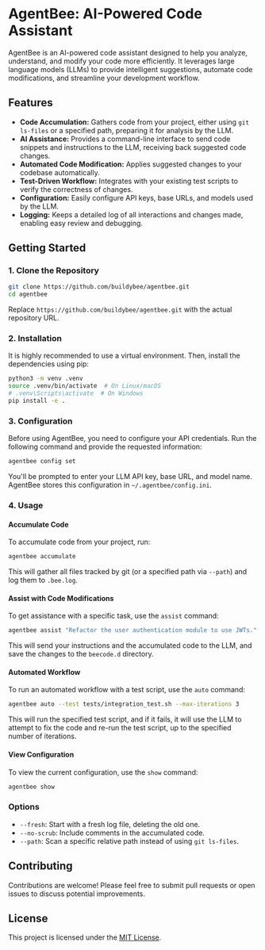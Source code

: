 # AgentBee: AI-Powered Code Assistant

AgentBee is an AI-powered code assistant designed to help you analyze, understand, and modify your code more efficiently. It leverages large language models (LLMs) to provide intelligent suggestions, automate code modifications, and streamline your development workflow.

## Features

*   **Code Accumulation:** Gathers code from your project, either using `git ls-files` or a specified path, preparing it for analysis by the LLM.
*   **AI Assistance:** Provides a command-line interface to send code snippets and instructions to the LLM, receiving back suggested code changes.
*   **Automated Code Modification:** Applies suggested changes to your codebase automatically.
*   **Test-Driven Workflow:** Integrates with your existing test scripts to verify the correctness of changes.
*   **Configuration:** Easily configure API keys, base URLs, and models used by the LLM.
*   **Logging:** Keeps a detailed log of all interactions and changes made, enabling easy review and debugging.

## Getting Started

### 1. Clone the Repository

```bash
git clone https://github.com/buildybee/agentbee.git
cd agentbee
```

Replace `https://github.com/buildybee/agentbee.git` with the actual repository URL.

### 2. Installation

It is highly recommended to use a virtual environment. Then, install the dependencies using pip:

```bash
python3 -m venv .venv
source .venv/bin/activate  # On Linux/macOS
# .venv\Scripts\activate  # On Windows
pip install -e .
```

### 3. Configuration

Before using AgentBee, you need to configure your API credentials. Run the following command and provide the requested information:

```bash
agentbee config set
```

You'll be prompted to enter your LLM API key, base URL, and model name.  AgentBee stores this configuration in `~/.agentbee/config.ini`.

### 4. Usage

#### Accumulate Code

To accumulate code from your project, run:

```bash
agentbee accumulate
```

This will gather all files tracked by git (or a specified path via `--path`) and log them to `.bee.log`.

#### Assist with Code Modifications

To get assistance with a specific task, use the `assist` command:

```bash
agentbee assist "Refactor the user authentication module to use JWTs." --output beecode.d
```

This will send your instructions and the accumulated code to the LLM, and save the changes to the `beecode.d` directory.

#### Automated Workflow

To run an automated workflow with a test script, use the `auto` command:

```bash
agentbee auto --test tests/integration_test.sh --max-iterations 3
```

This will run the specified test script, and if it fails, it will use the LLM to attempt to fix the code and re-run the test script, up to the specified number of iterations.

#### View Configuration

To view the current configuration, use the `show` command:

```bash
agentbee show
```

### Options

*   `--fresh`: Start with a fresh log file, deleting the old one.
*   `--no-scrub`: Include comments in the accumulated code.
*   `--path`: Scan a specific relative path instead of using `git ls-files`.

## Contributing

Contributions are welcome! Please feel free to submit pull requests or open issues to discuss potential improvements.

## License

This project is licensed under the [MIT License](LICENSE).
